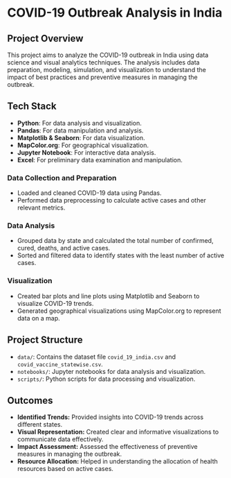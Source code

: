 # COVID-19 Outbreak Analysis in India

## Project Overview

This project aims to analyze the COVID-19 outbreak in India using data science and visual analytics techniques. The analysis includes data preparation, modeling, simulation, and visualization to understand the impact of best practices and preventive measures in managing the outbreak.

## Tech Stack

- **Python**: For data analysis and visualization.
- **Pandas**: For data manipulation and analysis.
- **Matplotlib & Seaborn**: For data visualization.
- **MapColor.org**: For geographical visualization.
- **Jupyter Notebook**: For interactive data analysis.
- **Excel**: For preliminary data examination and manipulation.

### Data Collection and Preparation

- Loaded and cleaned COVID-19 data using Pandas.
- Performed data preprocessing to calculate active cases and other relevant metrics.

### Data Analysis

- Grouped data by state and calculated the total number of confirmed, cured, deaths, and active cases.
- Sorted and filtered data to identify states with the least number of active cases.

### Visualization

- Created bar plots and line plots using Matplotlib and Seaborn to visualize COVID-19 trends.
- Generated geographical visualizations using MapColor.org to represent data on a map.

## Project Structure

- `data/`: Contains the dataset file `covid_19_india.csv` and `covid_vaccine_statewise.csv`.
- `notebooks/`: Jupyter notebooks for data analysis and visualization.
- `scripts/`: Python scripts for data processing and visualization.

## Outcomes

- **Identified Trends:** Provided insights into COVID-19 trends across different states.
- **Visual Representation:** Created clear and informative visualizations to communicate data effectively.
- **Impact Assessment:** Assessed the effectiveness of preventive measures in managing the outbreak.
- **Resource Allocation:** Helped in understanding the allocation of health resources based on active cases.

